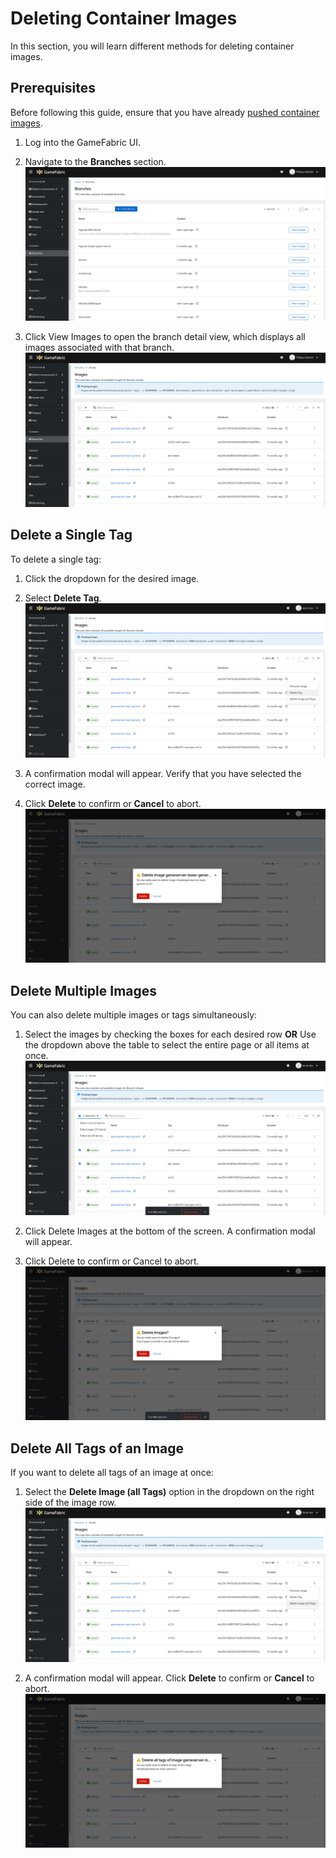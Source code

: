 # Deleting Container Images

In this section, you will learn different methods for deleting container images.

## Prerequisites

Before following this guide, ensure that you have already  [pushed container images](pushing-container-images.md).

1. Log into the GameFabric UI.

2. Navigate to the **Branches** section. 
![GUI_branches_overview.png](images/branches/GUI_branches_overview.png)

3. Click View Images to open the branch detail view, which displays all images associated with that branch.
![GUI_images_view.png](images/branches/GUI_images_view.png)


## Delete a Single Tag
To delete a single tag:
1. Click the dropdown for the desired image.
2. Select **Delete Tag**.
![GUI_delete_tag_dropdown.png](images/branches/GUI_delete_tag_dropdown.png)

3. A confirmation modal will appear. Verify that you have selected the correct image.
4. Click **Delete** to confirm or **Cancel** to abort.
![GUI_delete_tag_modal.png](images/branches/GUI_delete_tag_modal.png)

## Delete Multiple Images
You can also delete multiple images or tags simultaneously:
1. Select the images by checking the boxes for each desired row **OR** Use the dropdown above the table to select the entire page or all items at once.
![GUI_delete_multiple_selection.png](images/branches/GUI_delete_multiple_selection.png)

2. Click Delete Images at the bottom of the screen. A confirmation modal will appear.
3. Click Delete to confirm or Cancel to abort.
![GUI_delete_multiple_modal.png](images/branches/GUI_delete_multiple_modal.png)

## Delete All Tags of an Image
If you want to delete all tags of an image at once:
1. Select the **Delete Image (all Tags)** option in the dropdown on the right side of the image row.
![GUI_delete_all_tags.png](images/branches/GUI_delete_all_tags.png)

2. A confirmation modal will appear. Click **Delete** to confirm or **Cancel** to abort.
![GUI_delete_all_tags_modal.png](images/branches/GUI_delete_all_tags_modal.png)

